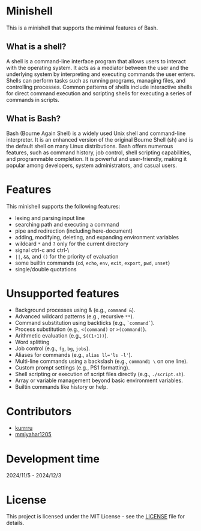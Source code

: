 # Minishell
This is a minishell that supports the minimal features of Bash.

## What is a shell?
A shell is a command-line interface program that allows users to interact with the operating system. It acts as a mediator between the user and the underlying system by interpreting and executing commands the user enters. Shells can perform tasks such as running programs, managing files, and controlling processes. Common patterns of shells include interactive shells for direct command execution and scripting shells for executing a series of commands in scripts.

## What is Bash?
Bash (Bourne Again Shell) is a widely used Unix shell and command-line interpreter. It is an enhanced version of the original Bourne Shell (sh) and is the default shell on many Linux distributions. Bash offers numerous features, such as command history, job control, shell scripting capabilities, and programmable completion. It is powerful and user-friendly, making it popular among developers, system administrators, and casual users.

# Features
This minishell supports the following features:
- lexing and parsing input line
- searching path and executing a command
- pipe and redirection (including here-document)
- adding, modifying, deleting, and expanding environment variables
- wildcard `*` and `?` only for the current directory
- signal ctrl-c and ctrl-\
- `||`, `&&`, and `()` for the priority of evaluation
- some builtin commands (`cd`, `echo`, `env`, `exit`, `export`, `pwd`, `unset`) 
- single/double quotations

# Unsupported features
- Background processes using & (e.g., `command &`).
- Advanced wildcard patterns (e.g., recursive `**`).
- Command substitution using backticks (e.g., `` `command` ``).
- Process substitution (e.g., `<(command)` or `>(command)`).
- Arithmetic evaluation (e.g., `$((1+1))`).
- Word splitting
- Job control (e.g., `fg`, `bg`, `jobs`).
- Aliases for commands (e.g., `alias ll='ls -l'`).
- Multi-line commands using a backslash (e.g., `command1 \` on one line).
- Custom prompt settings (e.g., PS1 formatting).
- Shell scripting or execution of script files directly (e.g., `./script.sh`).
- Array or variable management beyond basic environment variables.
- Builtin commands like history or help.

# Contributors
- [kurrrru](https://github.com/kurrrru/)
- [mmiyahar1205](https://github.com/mmiyahar1205)

# Development time
2024/11/5 - 2024/12/3

# License
This project is licensed under the MIT License - see the [LICENSE](LICENSE) file for details.
